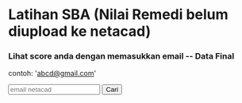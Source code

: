 

# Latihan SBA (Nilai Remedi belum diupload ke netacad)

### Lihat score anda dengan memasukkan email -- Data Final
contoh: 'abcd@gmail.com'

<script  src="https://cdnjs.cloudflare.com/ajax/libs/crypto-js/4.0.0/core.min.js"></script>
<script  src="https://cdnjs.cloudflare.com/ajax/libs/crypto-js/4.0.0/sha1.min.js"></script>
<script type="text/javascript" src="lsba.json"></script>

<input type="email" id="email" name="emails" placeholder="email netacad">
<button onclick="onClick()">Cari</button>
<pre>
<code>
<div id="result">

</div>
</code>
</pre>


<script>
function onClick() {
    var x = document.getElementById("result");    
    var email = document.getElementById("email").value;
    var ehash = CryptoJS.SHA1(email);    
    var notexist = typeof obj[ehash]=== "undefined";
    if (notexist){
       ser = obj[CryptoJS.SHA1("error")].split("\n").sort().join("\n");
       x.innerHTML='Email ID Tidak ditemukan atau kode anda mengandung error!!\n\nList error:\n'+ser;
    } 
    else{
        var fscore = 'Email: '+email+' -- priority: '+obj[ehash]["priority"]+'\nFinal Score : ' + obj[ehash]["score"]+"\n\n";
        var itemout = 'Items test cases: \nformat result:[scorer,expected value(s),expected dtype,your value(s),your dtype]\n======================================\n';
        var o = obj[ehash]["out"]; 
        for(i=0;i<o.length;i++){
            ox = o[i].split("<").join("type ");
            ox = ox.split(">").join("");
            itemout += ox+">>>>>Item score: "+obj[ehash]["scores"][i]+"\n\n";
        }
        x.innerHTML=fscore+itemout;           
    }
    x.style.display = "block"; 
}
</script>

